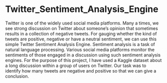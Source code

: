 # Twitter_Sentiment_Analysis_Engine
Twitter is one of the widely used social media platforms. Many a times, we see strong discussion on Twitter about someone’s opinion that sometimes results in a collection of negative tweets. For gauging whether the kind of tweets are positive, negative or have a neutral sentiment, we can use this simple Twitter Sentiment Analysis Engine. Sentiment analysis is a task of natural language processing. Various social media platforms monitor the sentiments of those engaged in a discussion using such sentiment analysis engines. For the purpose of this project, I have used a Kaggle dataset about a long discussion within a group of users on Twitter. Our task was to identify how many tweets are negative and positive so that we can give a conclusion.
